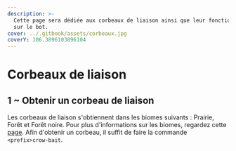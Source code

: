 ```yaml
---
description: >-
  Cette page sera dédiée aux corbeaux de liaison ainsi que leur fonctionnement
  sur le bot.
cover: ../.gitbook/assets/corbeaux.jpg
coverY: 106.3896103896104
---
```


# Corbeaux de liaison

## 1 \~ Obtenir un corbeau de liaison

Les corbeaux de liaison s'obtiennent dans les biomes suivants : Prairie, Forêt et Forêt noire. Pour plus d'informations sur les biomes, regardez cette [page](carte.md). Afin d'obtenir un corbeau, il suffit de faire la commande `<prefix>crow-bait`.&#x20;
